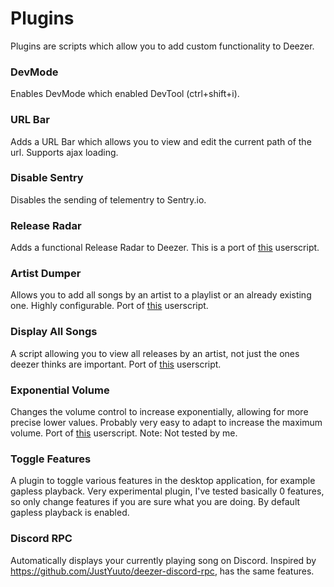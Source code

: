 # Plugins
Plugins are scripts which allow you to add custom functionality to Deezer.

### DevMode
Enables DevMode which enabled DevTool (ctrl+shift+i).

### URL Bar
Adds a URL Bar which allows you to view and edit the current path of the url. Supports ajax loading.

### Disable Sentry
Disables the sending of telementry to Sentry.io.

### Release Radar
Adds a functional Release Radar to Deezer. This is a port of [this](https://github.com/bertigert/Deezer-Release-Radar) userscript.

### Artist Dumper
Allows you to add all songs by an artist to a playlist or an already existing one. Highly configurable. Port of [this](https://github.com/bertigert/Deezer-Release-Radar) userscript.

### Display All Songs
A script allowing you to view all releases by an artist, not just the ones deezer thinks are important. Port of [this](https://github.com/bertigert/deezer-list-all-releases/) userscript.

### Exponential Volume
Changes the volume control to increase exponentially, allowing for more precise lower values. Probably very easy to adapt to increase the maximum volume. Port of [this](https://greasyfork.org/en/scripts/487324-youtube-volume-fixer) userscript. Note: Not tested by me.

### Toggle Features
A plugin to toggle various features in the desktop application, for example gapless playback. Very experimental plugin, I've tested basically 0 features, so only change features if you are sure what you are doing. By default gapless playback is enabled.

### Discord RPC
Automatically displays your currently playing song on Discord. Inspired by https://github.com/JustYuuto/deezer-discord-rpc, has the same features.